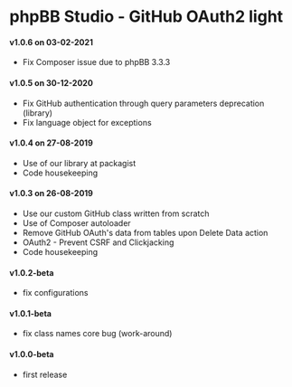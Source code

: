 # phpBB Studio - GitHub OAuth2 light

#### v1.0.6 on 03-02-2021
- Fix Composer issue due to phpBB 3.3.3

#### v1.0.5 on 30-12-2020
- Fix GitHub authentication through query parameters deprecation (library)
- Fix language object for exceptions

#### v1.0.4 on 27-08-2019
- Use of our library at packagist
- Code housekeeping

#### v1.0.3 on 26-08-2019
- Use our custom GitHub class written from scratch
- Use of Composer autoloader
- Remove GitHub OAuth's data from tables upon Delete Data action
- OAuth2 - Prevent CSRF and Clickjacking
- Code housekeeping

#### v1.0.2-beta
- fix configurations

#### v1.0.1-beta
- fix class names core bug (work-around)

#### v1.0.0-beta
- first release
